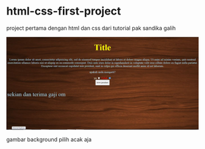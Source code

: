 # html-css-first-project
project pertama dengan html dan css dari tutorial pak sandika galih
 <p align="center">
  <img src="result1.JPG">
</p>
  <label style="color red">gambar background pilih acak aja</label>

  




